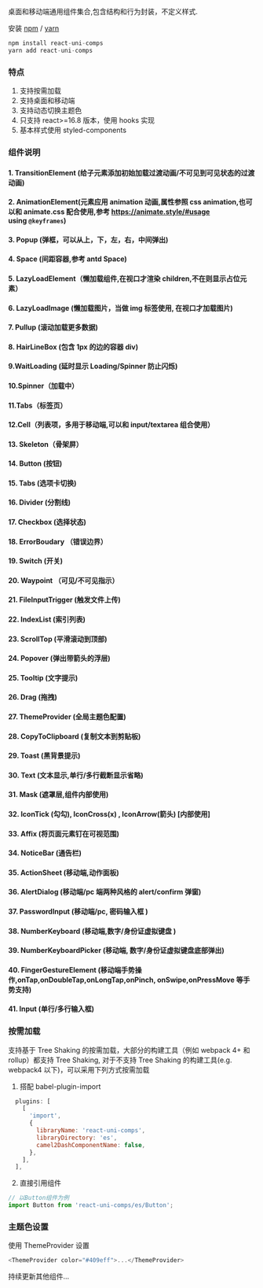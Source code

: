 桌面和移动端通用组件集合,包含结构和行为封装，不定义样式.

安装 [npm](https://npmjs.org/) / [yarn](https://yarnpkg.com)

```js
npm install react-uni-comps
yarn add react-uni-comps
```

### 特点

1. 支持按需加载
2. 支持桌面和移动端
3. 支持动态切换主题色
4. 只支持 react>=16.8 版本，使用 hooks 实现
5. 基本样式使用 styled-components

### 组件说明

#### 1. TransitionElement (给子元素添加初始加载过渡动画/不可见到可见状态的过渡动画)

#### 2. AnimationElement(元素应用 animation 动画,属性参照 css animation,也可以和 animate.css 配合使用,参考 https://animate.style/#usage using `@keyframes`)

#### 3. Popup (弹框，可以从上，下，左，右，中间弹出)

#### 4. Space (间距容器,参考 antd Space)

#### 5. LazyLoadElement（懒加载组件,在视口才渲染 children,不在则显示占位元素）

#### 6. LazyLoadImage (懒加载图片，当做 img 标签使用, 在视口才加载图片)

#### 7. Pullup (滚动加载更多数据)

#### 8. HairLineBox (包含 1px 的边的容器 div)

#### 9.WaitLoading (延时显示 Loading/Spinner 防止闪烁)

#### 10.Spinner（加载中）

#### 11.Tabs（标签页）

#### 12.Cell（列表项，多用于移动端,可以和 input/textarea 组合使用）

#### 13. Skeleton（骨架屏）

#### 14. Button (按钮)

#### 15. Tabs (选项卡切换)

#### 16. Divider (分割线)

#### 17. Checkbox (选择状态)

#### 18. ErrorBoudary （错误边界）

#### 19. Switch (开关)

#### 20. Waypoint （可见/不可见指示）

#### 21. FileInputTrigger (触发文件上传)

#### 22. IndexList (索引列表)

#### 23. ScrollTop (平滑滚动到顶部)

#### 24. Popover (弹出带箭头的浮层)

#### 25. Tooltip (文字提示)

#### 26. Drag (拖拽)

#### 27. ThemeProvider (全局主题色配置)

#### 28. CopyToClipboard (复制文本到剪贴板)

#### 29. Toast (黑背景提示)

#### 30. Text (文本显示,单行/多行截断显示省略)

#### 31. Mask (遮罩层,组件内部使用)

#### 32. IconTick (勾勾), IconCross(x) , IconArrow(箭头) [内部使用]

#### 33. Affix (将页面元素钉在可视范围)

#### 34. NoticeBar (通告栏)

#### 35. ActionSheet (移动端,动作面板)

#### 36. AlertDialog (移动端/pc 端两种风格的 alert/confirm 弹窗)

#### 37. PasswordInput (移动端/pc, 密码输入框 )

#### 38. NumberKeyboard (移动端,数字/身份证虚拟键盘 )

#### 39. NumberKeyboardPicker (移动端, 数字/身份证虚拟键盘底部弹出)

#### 40. FingerGestureElement (移动端手势操作,onTap,onDoubleTap,onLongTap,onPinch, onSwipe,onPressMove 等手势支持)

#### 41. Input (单行/多行输入框)

### 按需加载

支持基于 Tree Shaking 的按需加载，大部分的构建工具（例如 webpack 4+ 和 rollup）都支持 Tree Shaking, 对于不支持 Tree Shaking 的构建工具(e.g. webpack4 以下)，可以采用下列方式按需加载

1. 搭配 babel-plugin-import

```js
  plugins: [
    [
      'import',
      {
        libraryName: 'react-uni-comps',
        libraryDirectory: 'es',
        camel2DashComponentName: false,
      },
    ],
  ],
```

2. 直接引用组件

```js
// 以Button组件为例
import Button from 'react-uni-comps/es/Button';
```

### 主题色设置

使用 ThemeProvider 设置

```js
<ThemeProvider color="#409eff">...</ThemeProvider>
```

持续更新其他组件...
